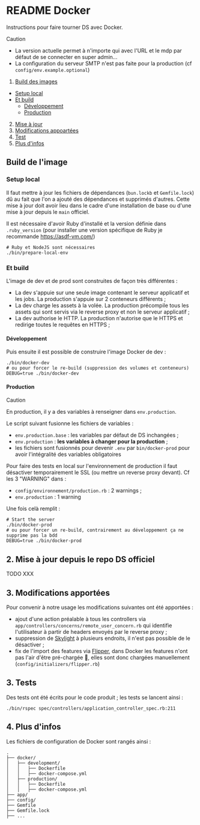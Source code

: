 # README Docker

Instructions pour faire tourner DS avec Docker.

> [!CAUTION]
>
> - La version actuelle permet à n'importe qui avec l'URL et le mdp par défaut de se connecter en super admin...
> - La configuration du serveur SMTP n'est pas faite pour la production (cf `config/env.example.optional`)

1. [Build des images](#)
  - [Setup local]()
  - [Et build]()
    - [Développement]()
    - [Production]()
2. [Mise à jour]()
3. [Modifications appoartées]()
4. [Test](#test)
5. [Plus d'infos]()

## Build de l'image

### Setup local

Il faut mettre à jour les fichiers de dépendances (`bun.lockb` et `Gemfile.lock`) dû au fait que l'on a ajouté des dépendances et supprimés d'autres. Cette mise à jour doit avoir lieu dans le cadre d'une installation de base ou d'une mise à jour depuis le `main` officiel.

Il est nécessaire d'avoir Ruby d'installé et la version définie dans `.ruby_version` (pour installer une version spécifique de Ruby je recommande https://asdf-vm.com/)


```
# Ruby et NodeJS sont nécessaires
./bin/prepare-local-env
```

### Et build

L'image de dev et de prod sont construites de façon très différentes :
- La dev s'appuie sur une seule image contenant le serveur applicatif et les jobs. La production s'appuie sur 2 conteneurs différents ;
- La dev charge les assets à la volée. La production précompile tous les assets qui sont servis via le reverse proxy et non le serveur applicatif ;
- La dev authorise le HTTP. La production n'autorise que le HTTPS et redirige toutes le requêtes en HTTPS ;

#### Développement

Puis ensuite il est possible de construire l'image Docker de dev :

```
./bin/docker-dev
# ou pour forcer le re-build (suppression des volumes et conteneurs)
DEBUG=true ./bin/docker-dev
```

#### Production

> [!CAUTION]
>
> En production, il y a des variables à renseigner dans `env.production`.

Le script suivant fusionne les fichiers de variables :

- `env.production.base` : les variables par défaut de DS inchangées ;
- `env.production` : **les variables à changer pour la production** ;
- les fichiers sont fusionnés pour devenir `.env` par `bin/docker-prod` pour avoir l'intégralité des variables obligatoires

Pour faire des tests en local sur l'environnement de production il faut désactiver temporairement le SSL (ou mettre un reverse proxy devant). Cf les 3 "WARNING" dans :

- `config/environnement/production.rb` : 2 warnings ;
- `env.production` : 1 warning

Une fois celà remplit :

```
# Start the server
./bin/docker-prod
# ou pour forcer un re-build, contrairement au développement ça ne supprime pas la bdd
DEBUG=true ./bin/docker-prod
```

## 2. Mise à jour depuis le repo DS officiel

TODO XXX

## 3. Modifications apportées

Pour convenir à notre usage les modifications suivantes ont été apportées :

- ajout d'une action préalable à tous les controllers via `app/controllers/concerns/remote_user_concern.rb` qui identifie l'utilisateur à partir de headers envoyés par le reverse proxy ;
- suppression de [Skylight](https://www.skylight.io) à plusieurs endroits, il n'est pas possible de le désactiver ;
- fix de l'import des features via [Flipper](https://github.com/flippercloud/flipper), dans Docker les features n'ont pas l'air d'être pré-chargée 🤔, elles sont donc chargées manuellement (`config/initializers/flipper.rb`)

## 3. Tests

Des tests ont été écrits pour le code produit ; les tests se lancent ainsi :

```
./bin/rspec spec/controllers/application_controller_spec.rb:211
```

## 4. Plus d'infos

Les fichiers de configuration de Docker sont rangés ainsi :

```arduino
.
├── docker/
│   ├── development/
│   │   ├── Dockerfile
│   │   ├── docker-compose.yml
│   ├── production/
│   │   ├── Dockerfile
│   │   ├── docker-compose.yml
├── app/
├── config/
├── Gemfile
├── Gemfile.lock
├── ...
```
